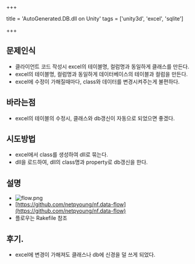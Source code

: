 +++

title = 'AutoGenerated.DB.dll on Unity'
tags = ['unity3d', 'excel', 'sqlite']

+++


## 문제인식

- 클라이언트 코드 작성시 excel의 테이블명, 컬럼명과 동일하게 클래스를 만든다.
- excel의 테이블명, 컬럼명과 동일하게 데이터베이스의 테이블과 컬럼을 만든다.
- excel에 수정이 가해질때마다, class와 데이터를 변경시켜주는게 불편하다.


## 바라는점

- excel의 테이블의 수정시, 클래스와 db갱신이 자동으로 되었으면 좋겠다.

## 시도방법

- excel에서 class를 생성하여 dll로 묶는다.
- dll을 로드하여, dll의 class명과 property로 db갱신을 한다.


## 설명

- ![flow.png](https://github.com/netpyoung/nf.data-flow/raw/master/flow.png)
- [https://github.com/netpyoung/nf.data-flow](https://github.com/netpyoung/nf.data-flow)
- 플로우는 Rakefile 참조

## 후기.

- excel에 변경이 가해져도 클래스나 db에 신경을 덜 쓰게 되었다.
